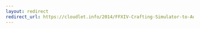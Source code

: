 ```yaml
---
layout: redirect
redirect_url: https://cloudlet.info/2014/FFXIV-Crafting-Simulator-to-AutoHotkey
---
```

